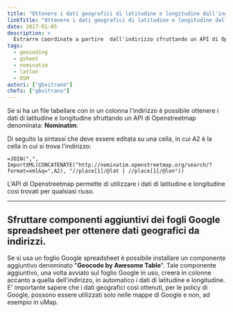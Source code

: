 ```yaml
---
title: "Ottenere i dati geografici di latitudine e longitudine dall'indirizzo"
linkTitle: "Ottenere i dati geografici di latitudine e longitudine dall'indirizzo"
date: 2017-01-05
description: >
  Estrarre coordinate a partire  dall'indirizzo sfruttando un API di Openstreetmap denominata: **Nominatim**.
tags:
  - geocoding
  - gsheet
  - nominatim
  - latlon
  - OSM
autori: ["gbvitrano"]
chefs: ["gbvitrano"]
---
```


Se si ha un file tabellare con in un colonna l'indirizzo è possibile ottenere i dati di latitudine e longitudine sfruttando un API di Openstreetmap denominata: **Nominatim**.

Di seguito la sintassi che deve essere editata su una cella, in cui A2 è la cella in cui si trova l'indirizzo:

```
=JOIN(",", ImportXML(CONCATENATE("http://nominatim.openstreetmap.org/search/?format=xml&q=",A2), "//place[1]/@lat | //place[1]/@lon"))
```

L'API di Openstreetmap permette di utilizzare i dati di latitudine e longitudine così trovati per qualsiasi riuso.

---


## Sfruttare componenti aggiuntivi dei fogli Google spreadsheet per ottenere dati geografici da indirizzi.

Se si usa un foglio Google spreadsheet è possibile installare un componente aggiuntivo denominato "**Geocode by Awesome Table**".
Tale componente aggiuntivo, una volta avviato sul foglio Google in uso, creerà in colonne accanto a quella dell'indirizzo, in automatico i dati di latitudine e longitudine.
E' importante sapere che i dati geografici così ottenuti, per le policy di Google, possono essere utilizzati solo nelle mappe di Google e non, ad esempio in uMap.
